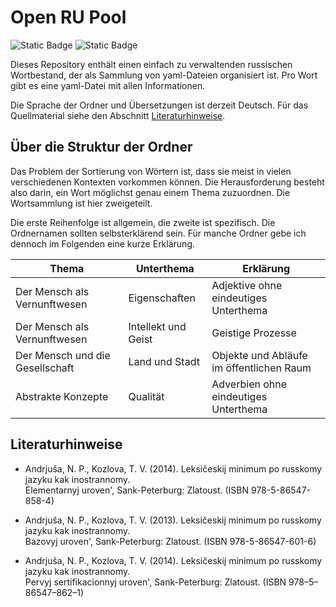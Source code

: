 # Open RU Pool

![Static Badge](https://img.shields.io/badge/Data-YAML-%23CB171E?style=flat-square)
![Static Badge](https://img.shields.io/badge/Script-Python3-%233776AB?style=flat-square)

Dieses Repository enthält einen einfach zu verwaltenden russischen Wortbestand, der als Sammlung von yaml-Dateien organisiert ist. Pro Wort gibt es eine yaml-Datei mit allen Informationen.

Die Sprache der Ordner und Übersetzungen ist derzeit Deutsch. Für das Quellmaterial siehe den Abschnitt [Literaturhinweise](#Literaturhinweise).

## Über die Struktur der Ordner

Das Problem der Sortierung von Wörtern ist, dass sie meist in vielen verschiedenen Kontexten vorkommen können.
Die Herausforderung besteht also darin, ein Wort möglichst genau einem Thema zuzuordnen.
Die Wortsammlung ist hier zweigeteilt.

Die erste Reihenfolge ist allgemein, die zweite ist spezifisch.
Die Ordnernamen sollten selbsterklärend sein.
Für manche Ordner gebe ich dennoch im Folgenden eine kurze Erklärung.

| Thema                           | Unterthema          | Erklärung                                |
| ------------------------------- | ------------------- | ---------------------------------------- |
| Der Mensch als Vernunftwesen    | Eigenschaften       | Adjektive ohne eindeutiges Unterthema    |
| Der Mensch als Vernunftwesen    | Intellekt und Geist | Geistige Prozesse                        |
| Der Mensch und die Gesellschaft | Land und Stadt      | Objekte und Abläufe im öffentlichen Raum |
| Abstrakte Konzepte              | Qualität            | Adverbien ohne eindeutiges Unterthema    |

## Literaturhinweise

- Andrjuša, N. P., Kozlova, T. V. (2014). Leksičeskij minimum po russkomy jazyku kak inostrannomy.<br>Ėlementarnyj uroven', Sank-Peterburg: Zlatoust. (ISBN 978-5-86547-858-4)

- Andrjuša, N. P., Kozlova, T. V. (2013). Leksičeskij minimum po russkomy jazyku kak inostrannomy.<br>Bazovyj uroven', Sank-Peterburg: Zlatoust. (ISBN 978-5-86547-601-6)

- Andrjuša, N. P., Kozlova, T. V. (2014). Leksičeskij minimum po russkomy jazyku kak inostrannomy.<br>Pervyj sertifikacionnyj uroven', Sank-Peterburg: Zlatoust. (ISBN 978–5–86547–862–1)

<!-- - [udarenie.ru](https://udarenieru.ru/index.php): Grammatičeskij slovar'.   -->
